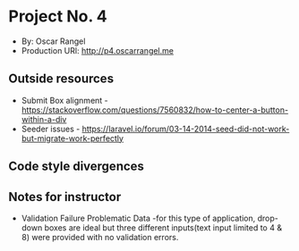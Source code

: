 # Project No. 4
+ By: Oscar Rangel
+ Production  URl: <http://p4.oscarrangel.me>

## Outside resources

+ Submit Box alignment - https://stackoverflow.com/questions/7560832/how-to-center-a-button-within-a-div
+ Seeder issues - https://laravel.io/forum/03-14-2014-seed-did-not-work-but-migrate-work-perfectly

## Code style divergences


## Notes for instructor

+ Validation Failure Problematic Data -for this type of application, drop-down boxes are ideal but three different inputs(text input limited to 4 & 8) were provided with no validation errors.
